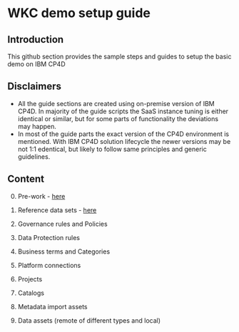 # WKC demo setup guide

## Introduction

This github section provides the sample steps and guides to setup the basic demo on IBM CP4D

## Disclaimers

- All the guide sections are created using on-premise version of IBM CP4D. In majority of the guide scripts the SaaS instance tuning is either identical or similar, but for some parts of functionality the deviations may happen.
- In most of the guide parts the exact version of the CP4D environment is mentioned. With IBM CP4D solution lifecycle the newer versions may be not 1:1 edentical, but likely to follow same principles and generic guidelines.

## Content

0. Pre-work - [here](/Setup%20WKC%20demo%20environment/Pre-work.md)

1. Reference data sets - [here](/Setup%20WKC%20demo%20environment/Reference%20data/Reference_Data.md)
2. Governance rules and Policies
3. Data Protection rules
4. Business terms and Categories
5. Platform connections
6. Projects
7. Catalogs
8. Metadata import assets
9. Data assets (remote of different types and local)
